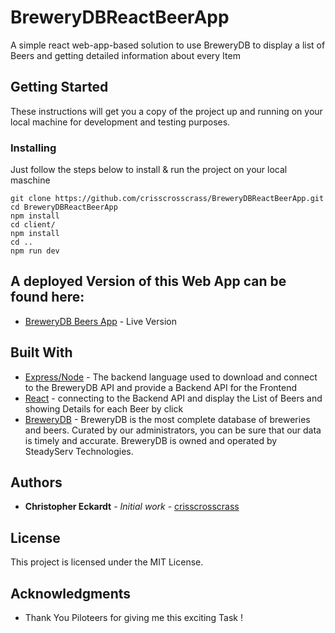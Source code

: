 # BreweryDBReactBeerApp

A simple react web-app-based solution to use BreweryDB to display a list of Beers and getting detailed information about every Item

## Getting Started

These instructions will get you a copy of the project up and running on your local machine for development and testing purposes.

### Installing

Just follow the steps below to install & run the project on your local maschine

```
git clone https://github.com/crisscrosscrass/BreweryDBReactBeerApp.git
cd BreweryDBReactBeerApp
npm install
cd client/
npm install
cd ..
npm run dev
```

## A deployed Version of this Web App can be found here:
* [BreweryDB Beers App](https://blooming-sierra-74939.herokuapp.com/) - Live Version

## Built With

* [Express/Node](https://nodejs.org/en/) - The backend language used to download and connect to the BreweryDB API and provide a Backend API for the Frontend
* [React](https://reactjs.org/) - connecting to the Backend API and display the List of Beers and showing Details for each Beer by click
* [BreweryDB](https://www.brewerydb.com/) - BreweryDB is the most complete database of breweries and beers. Curated by our administrators, you can be sure that our data is timely and accurate. BreweryDB is owned and operated by SteadyServ Technologies.


## Authors

* **Christopher Eckardt** - *Initial work* - [crisscrosscrass](https://github.com/crisscrosscrass/)

## License

This project is licensed under the MIT License.

## Acknowledgments

* Thank You Piloteers for giving me this exciting Task !
